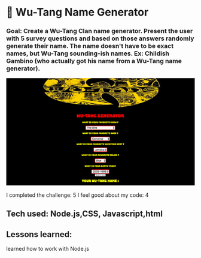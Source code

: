 # 🎤 Wu-Tang Name Generator

### Goal: Create a Wu-Tang Clan name generator. Present the user with 5 survey questions and based on those answers randomly generate their name. The name doesn't have to be exact names, but Wu-Tang sounding-ish names. Ex: Childish Gambino (who actually got his name from a Wu-Tang name generator).


![ Wu-Tang Name Generator](WutangNameGenerator.png)

I completed the challenge: 5
I feel good about my code: 4




## Tech used: Node.js,CSS, Javascript,html

## Lessons learned:
learned how to work with Node.js

